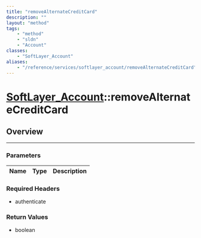 ```yaml
---
title: "removeAlternateCreditCard"
description: ""
layout: "method"
tags:
    - "method"
    - "sldn"
    - "Account"
classes:
    - "SoftLayer_Account"
aliases:
    - "/reference/services/softlayer_account/removeAlternateCreditCard"
---
```

# [SoftLayer_Account](/reference/services/SoftLayer_Account)::removeAlternateCreditCard





## Overview 


-----

### Parameters 
|Name | Type | Description |
| --- | --- | --- |


### Required Headers
* authenticate


### Return Values
* boolean





